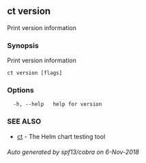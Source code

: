 ## ct version

Print version information

### Synopsis

Print version information

```
ct version [flags]
```

### Options

```
  -h, --help   help for version
```

### SEE ALSO

* [ct](ct.md)	 - The Helm chart testing tool

###### Auto generated by spf13/cobra on 6-Nov-2018
